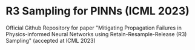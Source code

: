 # R3 Sampling for PINNs (ICML 2023)

Official Github Repository for paper "Mitigating Propagation Failures in Physics-informed Neural Networks using Retain-Resample-Release (R3) Sampling" (accepted at ICML 2023)

<The code will be updated soon>
